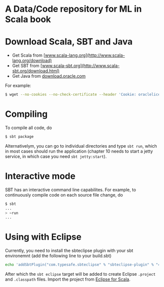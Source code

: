 A Data/Code repository for ML in Scala book
===========================================

# Download Scala, SBT and Java
- Get Scala from [www.scala-lang.org](http://www.scala-lang.org/download)
- Get SBT from [www.scala-sbt.org](http://www.scala-sbt.org/download.html)
- Get Java from [download.oracle.com](http://download.oracle.com)

For example:
```bash
$ wget --no-cookies --no-check-certificate --header 'Cookie: oraclelicense=accept-securebackup-cookie' http://download.oracle.com/otn-pub/java/jdk/8u77-b03/jdk-8u77-linux-x64.rpm
```

# Compiling
To compile all code, do

```bash
$ sbt package
```

Alternativelym, you can go to individual directories and type `sbt run`, which in most cases should run the application (chapter 10 needs to start a jetty service, in which case you need `sbt jetty:start`).

# Interactive mode
SBT has an interactive command line capabilites.  For example, to continuously compile code on each source file change, do

```bash
$ sbt
...
> ~run
...
```

# Using with Eclipse
Currently, you need to install the sbteclipse plugin with your sbt environemnt (add the following line to your build.sbt)

```bash
echo 'addSbtPlugin("com.typesafe.sbteclipse" % "sbteclipse-plugin" % "4.0.0")' >> project/plugins.sbt
```

After which the `sbt eclipse` target will be added to create Eclipse `.project` and `.classpath` files.  Import the project from [Eclipse for Scala](http://scala-ide.org).
